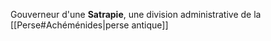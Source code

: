 Gouverneur d'une **Satrapie**, une division administrative de la [[Perse#Achéménides|perse antique]]